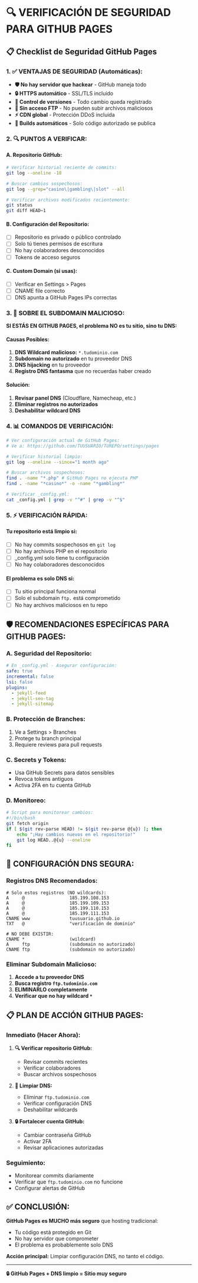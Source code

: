 # 🔍 VERIFICACIÓN DE SEGURIDAD PARA GITHUB PAGES

## 📋 **Checklist de Seguridad GitHub Pages**

### **1. ✅ VENTAJAS DE SEGURIDAD (Automáticas):**

- **🛡️ No hay servidor que hackear** - GitHub maneja todo
- **🔒 HTTPS automático** - SSL/TLS incluido
- **📝 Control de versiones** - Todo cambio queda registrado
- **🚫 Sin acceso FTP** - No pueden subir archivos maliciosos
- **⚡ CDN global** - Protección DDoS incluida
- **🔄 Builds automáticos** - Solo código autorizado se publica

### **2. 🔍 PUNTOS A VERIFICAR:**

#### **A. Repositorio GitHub:**

```bash
# Verificar historial reciente de commits:
git log --oneline -10

# Buscar cambios sospechosos:
git log --grep="casino\|gambling\|slot" --all

# Verificar archivos modificados recientemente:
git status
git diff HEAD~1
```

#### **B. Configuración del Repositorio:**

- [ ] Repositorio es privado o público controlado
- [ ] Solo tú tienes permisos de escritura
- [ ] No hay colaboradores desconocidos
- [ ] Tokens de acceso seguros

#### **C. Custom Domain (si usas):**

- [ ] Verificar en Settings > Pages
- [ ] CNAME file correcto
- [ ] DNS apunta a GitHub Pages IPs correctas

### **3. 🚨 SOBRE EL SUBDOMAIN MALICIOSO:**

**SI ESTÁS EN GITHUB PAGES, el problema NO es tu sitio, sino tu DNS:**

#### **Causas Posibles:**

1. **DNS Wildcard malicioso:** `*.tudominio.com`
2. **Subdomain no autorizado** en tu proveedor DNS
3. **DNS hijacking** en tu proveedor
4. **Registro DNS fantasma** que no recuerdas haber creado

#### **Solución:**

1. **Revisar panel DNS** (Cloudflare, Namecheap, etc.)
2. **Eliminar registros no autorizados**
3. **Deshabilitar wildcard DNS**

### **4. 📊 COMANDOS DE VERIFICACIÓN:**

```bash
# Ver configuración actual de GitHub Pages:
# Ve a: https://github.com/TUUSUARIO/TUREPO/settings/pages

# Verificar historial limpio:
git log --oneline --since="1 month ago"

# Buscar archivos sospechosos:
find . -name "*.php" # GitHub Pages no ejecuta PHP
find . -name "*casino*" -o -name "*gambling*"

# Verificar _config.yml:
cat _config.yml | grep -v "^#" | grep -v "^$"
```

### **5. ⚡ VERIFICACIÓN RÁPIDA:**

#### **Tu repositorio está limpio si:**

- [ ] No hay commits sospechosos en `git log`
- [ ] No hay archivos PHP en el repositorio
- [ ] \_config.yml solo tiene tu configuración
- [ ] No hay colaboradores desconocidos

#### **El problema es solo DNS si:**

- [ ] Tu sitio principal funciona normal
- [ ] Solo el subdomain `ftp.` está comprometido
- [ ] No hay archivos maliciosos en tu repo

## 🛡️ **RECOMENDACIONES ESPECÍFICAS PARA GITHUB PAGES:**

### **A. Seguridad del Repositorio:**

```yaml
# En _config.yml - Asegurar configuración:
safe: true
incremental: false
lsi: false
plugins:
  - jekyll-feed
  - jekyll-seo-tag
  - jekyll-sitemap
```

### **B. Protección de Branches:**

1. Ve a Settings > Branches
2. Protege tu branch principal
3. Requiere reviews para pull requests

### **C. Secrets y Tokens:**

- Usa GitHub Secrets para datos sensibles
- Revoca tokens antiguos
- Activa 2FA en tu cuenta GitHub

### **D. Monitoreo:**

```bash
# Script para monitorear cambios:
#!/bin/bash
git fetch origin
if [ $(git rev-parse HEAD) != $(git rev-parse @{u}) ]; then
    echo "¡Hay cambios nuevos en el repositorio!"
    git log HEAD..@{u} --oneline
fi
```

## 🔐 **CONFIGURACIÓN DNS SEGURA:**

### **Registros DNS Recomendados:**

```dns
# Solo estos registros (NO wildcards):
A     @                 185.199.108.153
A     @                 185.199.109.153
A     @                 185.199.110.153
A     @                 185.199.111.153
CNAME www               tuusuario.github.io
TXT   @                 "verificación de dominio"

# NO DEBE EXISTIR:
CNAME *                 (wildcard)
A     ftp               (subdomain no autorizado)
CNAME ftp               (subdomain no autorizado)
```

### **Eliminar Subdomain Malicioso:**

1. **Accede a tu proveedor DNS**
2. **Busca registro `ftp.tudominio.com`**
3. **ELIMINARLO completamente**
4. **Verificar que no hay wildcard `*`**

## 📋 **PLAN DE ACCIÓN GITHUB PAGES:**

### **Inmediato (Hacer Ahora):**

1. **🔍 Verificar repositorio GitHub:**

   - Revisar commits recientes
   - Verificar colaboradores
   - Buscar archivos sospechosos

2. **🔧 Limpiar DNS:**

   - Eliminar `ftp.tudominio.com`
   - Verificar configuración DNS
   - Deshabilitar wildcards

3. **🔒 Fortalecer cuenta GitHub:**
   - Cambiar contraseña GitHub
   - Activar 2FA
   - Revisar aplicaciones autorizadas

### **Seguimiento:**

- Monitorear commits diariamente
- Verificar que `ftp.tudominio.com` no funcione
- Configurar alertas de GitHub

## ✅ **CONCLUSIÓN:**

**GitHub Pages es MUCHO más seguro** que hosting tradicional:

- Tu código está protegido en Git
- No hay servidor que comprometer
- El problema es probablemente solo DNS

**Acción principal:** Limpiar configuración DNS, no tanto el código.

---

**🔒 GitHub Pages + DNS limpio = Sitio muy seguro**
